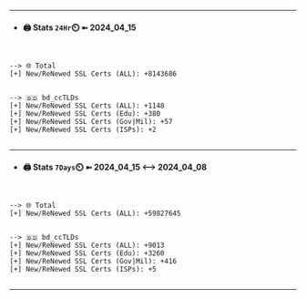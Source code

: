 

---
- #### 🖨️ **Stats** `24Hr`⏲️ ➼ 2024_04_15
```console


--> 🌐 Total
[+] New/ReNewed SSL Certs (ALL): +8143686


--> 🇧🇩 bd_ccTLDs
[+] New/ReNewed SSL Certs (ALL): +1148
[+] New/ReNewed SSL Certs (Edu): +380
[+] New/ReNewed SSL Certs (Gov|Mil): +57
[+] New/ReNewed SSL Certs (ISPs): +2


```

---
- #### 🖨️ **Stats** `7Days`⏲️ ➼ 2024_04_15 <--> 2024_04_08
```console


--> 🌐 Total
[+] New/ReNewed SSL Certs (ALL): +59827645


--> 🇧🇩 bd_ccTLDs
[+] New/ReNewed SSL Certs (ALL): +9013
[+] New/ReNewed SSL Certs (Edu): +3260
[+] New/ReNewed SSL Certs (Gov|Mil): +416
[+] New/ReNewed SSL Certs (ISPs): +5


```

---

